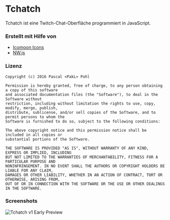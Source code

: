 # Tchatch
Tchatch ist eine Twitch-Chat-Oberfläche programmiert in JavaScript.

### Erstellt mit Hilfe von
* [Icomoon Icons](http://icomoon.io/)
* [NW.js](http://nwjs.io/)

### Lizenz

    Copyright (c) 2016 Pascal <PakL> Pohl
    
    Permission is hereby granted, free of charge, to any person obtaining a copy of this software
    and associated documentation files (the "Software"), to deal in the Software without
    restriction, including without limitation the rights to use, copy, modify, merge, publish,
    distribute, sublicense, and/or sell copies of the Software, and to permit persons to whom the
    Software is furnished to do so, subject to the following conditions:
    
    The above copyright notice and this permission notice shall be included in all copies or
    substantial portions of the Software.
    
    THE SOFTWARE IS PROVIDED "AS IS", WITHOUT WARRANTY OF ANY KIND, EXPRESS OR IMPLIED, INCLUDING
    BUT NOT LIMITED TO THE WARRANTIES OF MERCHANTABILITY, FITNESS FOR A PARTICULAR PURPOSE AND
    NONINFRINGEMENT. IN NO EVENT SHALL THE AUTHORS OR COPYRIGHT HOLDERS BE LIABLE FOR ANY CLAIM,
    DAMAGES OR OTHER LIABILITY, WHETHER IN AN ACTION OF CONTRACT, TORT OR OTHERWISE, ARISING FROM,
    OUT OF OR IN CONNECTION WITH THE SOFTWARE OR THE USE OR OTHER DEALINGS IN THE SOFTWARE.

### Screenshots
![Tchatch v1 Early Preview](https://dl.dropboxusercontent.com/u/16631598/tchatch_v1_screenshot_1.jpg)